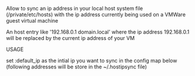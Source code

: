 Allow to sync an ip address in your local host system file (/private/etc/hosts) with the ip address currently being used on a VMWare guest virtual machine

An host entry like '192.168.0.1 domain.local' where the ip address 192.168.0.1 will be replaced by the current ip address of your VM

USAGE

set :default_ip as the intial ip you want to sync in the config map below
(following addresses will be store in the ~/.hostipsync file)
